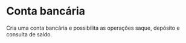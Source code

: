 # Conta bancária
 Cria uma conta bancária e possibilita as operações saque, depósito e consulta de saldo.
